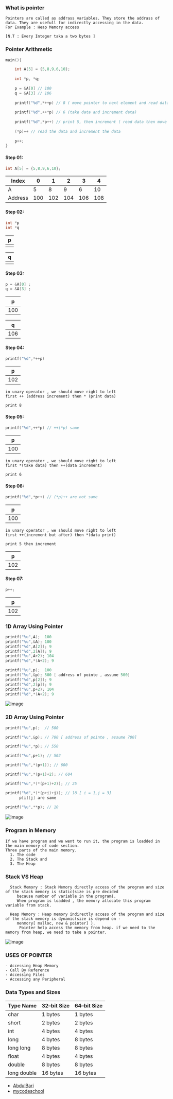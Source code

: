 ### What is pointer
```
Pointers are called as addrass variables. They store the addrass of data. They are usefull for indirectly accessing in the data.
For Example : Heap Memory access

[N.T : Every Integer taka a two bytes ]
```
### Pointer Arithmetic
```c++
main(){

    int A[5] = {5,8,9,6,10};
    
    int *p, *q;
   
    p = &A[0] // 100
    q = &A[3] // 106
    
    printf("%d",*++p) // 8 ( move pointer to next element and read data)
    
    printf("%d",++*p) // 6 (take data and increment data)
    
    printf("%d",*p++) // print 5, then increment ( read data then move p to next)
    
    (*p)++ // read the data and increment the data
    
    p++; 
}
```
#### Step 01: 
```c++
int A[5] = {5,8,9,6,10};
```
| Index   | 0 | 1 | 2 | 3 | 4 |
| ------- | - | - | - | - | - |
| A       | 5 | 8 | 9 |6  |10 |
| Address |100|102|104|106|108|

####  Step 02: 
```c++
int *p
int *q
```
| p |
| - |
|   | 

| q |
| - |
|   |


####  Step 03: 
```c++
p = &A[0] ;  
q = &A[3] ;
```
| p |
| - |
|100| 

| q |
| - |
|106|

####  Step 04: 

```c++
printf("%d",*++p)
```
| p |
| - |
|102| 

```
in unary operator , we should move right to left
first ++ (address increment) then * (print data)

print 8
```
####  Step 05: 

```c++
printf("%d",++*p) // ++(*p) same
```
| p |
| - |
|100| 

```
in unary operator , we should move right to left
first *(take data) then ++(data increment)

print 6
```

####  Step 06: 

```c++
printf("%d",*p++) // (*p)++ are not same
```
| p |
| - |
|100| 

```
in unary operator , we should move right to left
first ++(increment but after) then *(data print)

print 5 then increment
```
| p |
| - |
|102|

####  Step 07: 
```c++
p++;
```
| p |
| - |
|102| 

### 1D Array Using Pointer
```c++
printf("%u",A);  100
printf("%u",&A); 100
printf("%d",A[2]); 9
printf("%d",2[A]); 9
printf("%u",A+2); 104
printf("%d",*(A+2); 9

printf("%u",p);  100
printf("%u",&p); 500 [ address of pointe , assume 500]
printf("%d",p[2]); 9
printf("%d",2[p]); 9
printf("%u",p+2); 104
printf("%d",*(A+2); 9
```
![image](https://user-images.githubusercontent.com/59710234/174280796-39bb663e-9cdb-4282-9bcb-b1a2318afe5f.png)

### 2D Array Using Pointer
```c++
printf("%u",p);  // 500

printf("%u",&p); // 700 [ address of pointe , assume 700]

printf("%u",*p); // 550

printf("%u",p+1); // 502

printf("%u",*(p+1)); // 600

printf("%u",*(p+1)+2); // 604

printf("%u",*(*(p+1)+2)); // 25

printf("%d",*(*(p+i)+j)); // 18 [ i = 1,j = 3]
      p[i][j] are same
      
printf("%u",**p); // 10      
```
![image](https://user-images.githubusercontent.com/59710234/174282133-a118ab3a-6b09-47a5-a5b0-80e60cf9393c.png)

### Program in Memory
```
If we have program and we went to run it, the program is loadded in the main memory of code section.
Three parts of the main memory.
  1. The code
  2. The Stack and 
  3. The Heap
```
### Stack VS Heap
```
  Stack Memory : Stack Memory directly access of the program and size of the stack memory is static(size is pre decided
     because number of variable in the program).
     When program is loadded , the memory allocate this program variable from stack.
     
  Heap Memory : Heap memory indirectly access of the program and size of the stack memory is dynamic(size is depend on -
     menmory[ malloc, new & pointer] ).
      Pointer help access the memory from heap. if we need to the memory from heap, we need to take a pointer.
```
![image](https://user-images.githubusercontent.com/59710234/174209936-cf657073-a8af-4702-b1f7-460b08bf93e6.png)

### USES OF POINTER

```
- Accessing Heap Memory
- Call By Reference
- Accessing Files
- Accessing any Peripheral
```

### Data Types and Sizes

| Type Name     | 32–bit Size   | 64–bit Size   |
| ------------- | ------------- | ------------- |
| char          |    1 bytes    |    1 bytes    |
| short         |    2 bytes    |    2 bytes    |
| int           |    4 bytes    |    4 bytes    |
| long          |    4 bytes    |    8 bytes    |
| long long     |    8 bytes    |    8 bytes    | 
| float         |    4 bytes    |    4  bytes   |
| double        |    8 bytes    |    8  bytes   |
| long double   |    16 bytes   |    16 bytes   |

- [AbdulBari](https://www.youtube.com/playlist?list=PLDN4rrl48XKp1ubbVUHVrOMkO4rTsjXrg)
- [mycodeschool](https://www.youtube.com/playlist?list=PL2_aWCzGMAwLZp6LMUKI3cc7pgGsasm2_)
